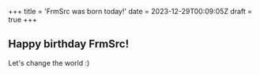 +++
title = 'FrmSrc was born today!'
date = 2023-12-29T00:09:05Z
draft = true
+++

## Happy birthday FrmSrc!

Let's change the world :)
